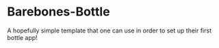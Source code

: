Barebones-Bottle
==============

A hopefully simple template that one can use in order to set up their first bottle app!

